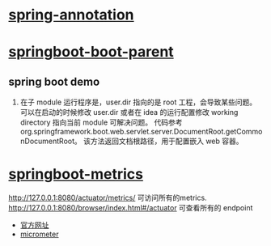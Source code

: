 

# [spring-annotation](./spring-annotation)


# [springboot-boot-parent](./springboot-boot-parent)
## spring boot demo

1. 在子 module 运行程序是，user.dir 指向的是 root 工程，会导致某些问题。
   可以在启动的时候修改 user.dir 或者在 idea 的运行配置修改 working directory 指向当前 module 可解决问题。
   代码参考 org.springframework.boot.web.servlet.server.DocumentRoot.getCommonDocumentRoot。
   该方法返回文档根路径，用于配置嵌入 web 容器。

# [springboot-metrics](./springboot-metrics)

http://127.0.0.1:8080/actuator/metrics/ 可访问所有的metrics.
http://127.0.0.1:8080/browser/index.html#/actuator 可查看所有的 endpoint
- [官方网址](https://docs.spring.io/spring-boot/docs/current/reference/html/production-ready-features.html#production-ready-metrics)
- [micrometer](http://micrometer.io/docs)

